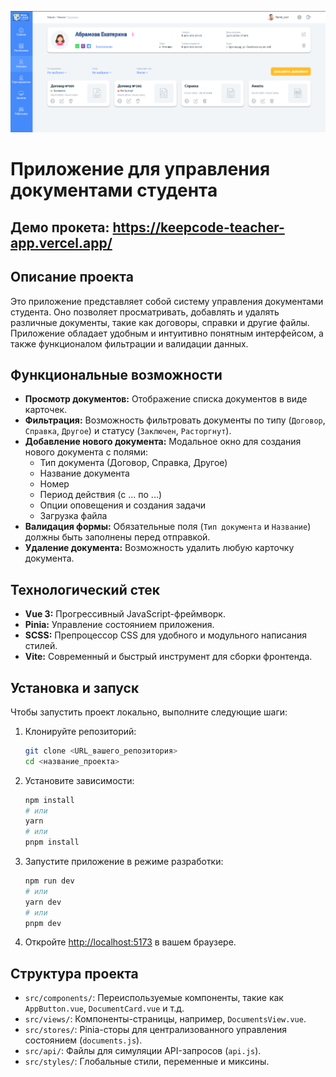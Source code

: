 ![alt text](image.png)

# Приложение для управления документами студента

## Демо прокета: https://keepcode-teacher-app.vercel.app/

## Описание проекта

Это приложение представляет собой систему управления документами студента. Оно позволяет просматривать, добавлять и удалять различные документы, такие как договоры, справки и другие файлы. Приложение обладает удобным и интуитивно понятным интерфейсом, а также функционалом фильтрации и валидации данных.

## Функциональные возможности

* **Просмотр документов:** Отображение списка документов в виде карточек.
* **Фильтрация:** Возможность фильтровать документы по типу (`Договор`, `Справка`, `Другое`) и статусу (`Заключен`, `Расторгнут`).
* **Добавление нового документа:** Модальное окно для создания нового документа с полями:
    * Тип документа (Договор, Справка, Другое)
    * Название документа
    * Номер
    * Период действия (с ... по ...)
    * Опции оповещения и создания задачи
    * Загрузка файла
* **Валидация формы:** Обязательные поля (`Тип документа` и `Название`) должны быть заполнены перед отправкой.
* **Удаление документа:** Возможность удалить любую карточку документа.

## Технологический стек

* **Vue 3:** Прогрессивный JavaScript-фреймворк.
* **Pinia:** Управление состоянием приложения.
* **SCSS:** Препроцессор CSS для удобного и модульного написания стилей.
* **Vite:** Современный и быстрый инструмент для сборки фронтенда.

## Установка и запуск

Чтобы запустить проект локально, выполните следующие шаги:

1.  Клонируйте репозиторий:
    ```bash
    git clone <URL_вашего_репозитория>
    cd <название_проекта>
    ```

2.  Установите зависимости:
    ```bash
    npm install
    # или
    yarn
    # или
    pnpm install
    ```

3.  Запустите приложение в режиме разработки:
    ```bash
    npm run dev
    # или
    yarn dev
    # или
    pnpm dev
    ```

4.  Откройте [http://localhost:5173](http://localhost:5173) в вашем браузере.

## Структура проекта

* `src/components/`: Переиспользуемые компоненты, такие как `AppButton.vue`, `DocumentCard.vue` и т.д.
* `src/views/`: Компоненты-страницы, например, `DocumentsView.vue`.
* `src/stores/`: Pinia-сторы для централизованного управления состоянием (`documents.js`).
* `src/api/`: Файлы для симуляции API-запросов (`api.js`).
* `src/styles/`: Глобальные стили, переменные и миксины.